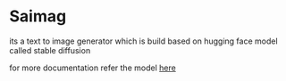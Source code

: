 # Saimag

its a text to image generator which is build based on hugging face model called stable diffusion 

for more documentation refer the model [here](https://huggingface.co/CompVis/stable-diffusion-v1-4)
